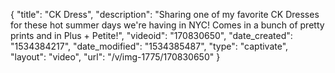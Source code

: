 {
    "title": "CK Dress",
    "description": "Sharing one of my favorite CK Dresses for these hot summer days we're having in NYC! Comes in a bunch of pretty prints and in Plus + Petite!",
    "videoid": "170830650",
    "date_created": "1534384217",
    "date_modified": "1534385487",
    "type": "captivate",
    "layout": "video",
    "url": "\/v\/img-1775\/170830650"
}